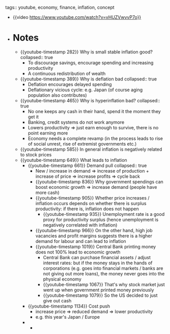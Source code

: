 tags:: youtube, economy, finance, inflation, concept

- {{video https://www.youtube.com/watch?v=vHUZVwvvP7o}}
- # Notes
	- {{youtube-timestamp 282}} Why is small stable inflation good?
	  collapsed:: true
		- To discourage savings, encourage spending and increasing productivity
		- A continuous redistribution of wealth
	- {{youtube-timestamp 389}} Why is deflation bad
	  collapsed:: true
		- Deflation encourages delayed spending
		- Deflationary vicious cycle: e.g. Japan (of course aging population also contributes)
	- {{youtube-timestamp 465}} Why is hyperinflation bad?
	  collapsed:: true
		- No one keeps any cash in their hand, spend it the moment they get it
		- Banking, credit systems do not work anymore
		- Lowers productivity => just earn enough to survive, there is no point earning more
		- Economy needs a complete revamp (in the process leads to rise of social unrest, rise of extremist governments etc.)
	- {{youtube-timestamp 585}} In general inflation is negatively related to stock prices
	- {{youtube-timestamp 649}} What leads to inflation
		- {{youtube-timestamp 661}} Demand pull
		  collapsed:: true
			- New / increase in demand => increase of production + increase of price => increase profits => cycle back
			- {{youtube-timestamp 836}} Why government spendings can boost economic growth => increase demand (people have more cash)
			- {{youtube-timestamp 905}} Whether price increases / inflation occurs depends on whether there is surplus productivity: if there is, inflation does not happen
				- {{youtube-timestamp 935}} Unemployment rate is a good proxy for productivity surplus (hence unemployment is negatively correlated with inflation)
			- {{youtube-timestamp 966}} On the other hand, high job vacancies and profit margins suggests there is a higher demand for labour and can lead to inflation
			- {{youtube-timestamp 1019}} Central Bank printing money does not 100% lead to economic growth
				- Central Bank can purchase financial assets / adjust interest rates: but if the money stays in the hands of corporations (e.g. goes into financial markets / banks are not giving out more loans), the money never goes into the physical economy
				- {{youtube-timestamp 1067}} That's why stock market just went up when government printed money previously
				- {{youtube-timestamp 1079}} So the US decided to just give out cash
		- {{youtube-timestamp 1134}} Cost push
			- increase price => reduced demand => lower productivity
			- e.g. this year's Japan / Europe
		-
			-
